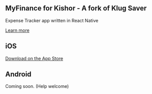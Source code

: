 ## MyFinance for Kishor - A fork of Klug Saver
Expense Tracker app written in React Native

[Learn more](https://www.klugsaver.com/)

## iOS

[Download on the App Store](https://apps.apple.com/ph/app/klug-saver/id1467169332)

## Android

Coming soon. (Help welcome)
